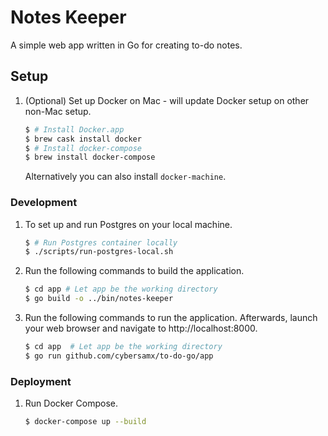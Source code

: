 # Notes Keeper

A simple web app written in Go for creating to-do notes.

## Setup

1. (Optional) Set up Docker on Mac - will update Docker setup on other non-Mac setup.

   ```bash
   $ # Install Docker.app
   $ brew cask install docker
   $ # Install docker-compose
   $ brew install docker-compose
   ```
   
   Alternatively you can also install `docker-machine`.

### Development

1. To set up and run Postgres on your local machine.

   ```bash
   $ # Run Postgres container locally
   $ ./scripts/run-postgres-local.sh
   ```

1. Run the following commands to build the application.

   ```bash
   $ cd app # Let app be the working directory
   $ go build -o ../bin/notes-keeper
   ```
   
1. Run the following commands to run the application. Afterwards, launch your web browser and navigate to http://localhost:8000.

   ```bash
   $ cd app  # Let app be the working directory
   $ go run github.com/cybersamx/to-do-go/app
   ```

### Deployment

1. Run Docker Compose.

   ```bash
   $ docker-compose up --build
   ```
